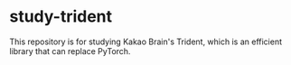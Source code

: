 # study-trident
This repository is for studying Kakao Brain's Trident, which is an efficient library that can replace PyTorch. 
